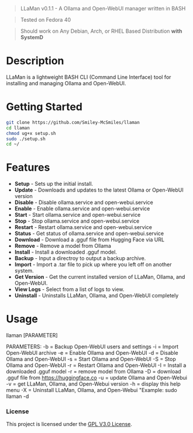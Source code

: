 > LLaMan v0.1.1 - A Ollama and Open-WebUI manager written in BASH

> Tested on Fedora 40

> Should work on Any Debian, Arch, or RHEL Based Distribution **with SystemD**

# Description

LLaMan is a lightweight BASH CLI (Command Line Interface) tool for installing and managing Ollama and Open-WebUI.

# Getting Started

```sh
git clone https://github.com/Smiley-McSmiles/llaman
cd llaman
chmod ug+x setup.sh
sudo ./setup.sh
cd ~/
```

# Features

* **Setup** - Sets up the initial install.
* **Update** - Downloads and updates to the latest Ollama or Open-WebUI version
* **Disable** - Disable ollama.service and open-webui.service
* **Enable** - Enable ollama.service and open-webui.service
* **Start** - Start ollama.service and open-webui.service
* **Stop** - Stop ollama.service and open-webui.service
* **Restart** - Restart ollama.service and open-webui.service
* **Status** - Get status of ollama.service and open-webui.service
* **Download** - Download a .gguf file from Hugging Face via URL
* **Remove** - Remove a model from Ollama
* **Install** - Install a downloaded .gguf model.
* **Backup** - Input a directroy to output a backup archive.
* **Import** - Import a .tar file to pick up where you left off on another system.
* **Get Version** - Get the current installed version of LLaMan, Ollama, and Open-WebUI.
* **View Logs** - Select from a list of logs to view.
* **Uninstall** - Uninstalls LLaMan, Ollama, and Open-WebUI completely

# Usage

llaman [PARAMETER]

PARAMETERS:
-b = Backup Open-WebUI users and settings
-i = Import Open-WebUI archive
-e = Enable Ollama and Open-WebUI
-d = Disable Ollama and Open-WebUI
-s = Start Ollama and Open-WebUI
-S = Stop Ollama and Open-WebUI
-r = Restart Ollama and Open-WebUI
-I = Install a downloaded .gguf model
-r = remove model from Ollama
-D = download .gguf file from https://huggingface.co
-u = update Ollama and Open-Webui
-v = get LLaMan, Ollama, and Open-Webui version
-h = display this help menu
-X = Uninstall LLaMan, Ollama, and Open-Webui
"Example: sudo llaman -d

### License

   This project is licensed under the [GPL V3.0 License](https://github.com/Smiley-McSmiles/llaman/blob/main/LICENSE).

